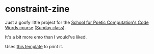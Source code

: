 # constraint-zine

Just a goofy little project for the [School for Poetic Computation's Code Words course](http://sfpc.io/codewords/) ([Sunday class](https://www.gjtorikian.com/posts/2018/08/17/code-words-at-sfpc/#sunday)).

It's a bit more emo than I would've liked.

Uses [this template](http://blog.umamidesign.com/ud-content/2013/09/ud_130918_zine-instructions.jpg) to print it.
